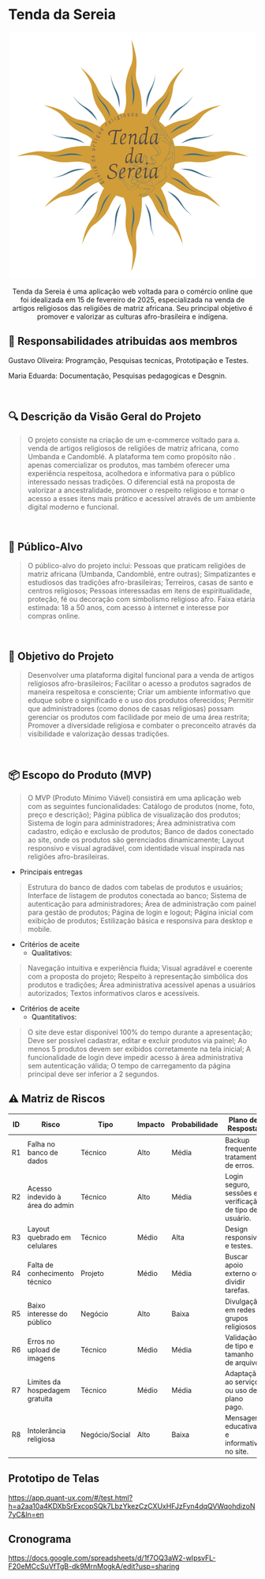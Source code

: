 #  Tenda da Sereia
<p align="center">
 <img style="font-align: center;" src="imagens/tenda da Sereia final.png">
 <p align="center">Tenda da Sereia é uma aplicação web voltada para o comércio online que foi idealizada em 15 de fevereiro de 2025, especializada na venda de artigos religiosos das religiões de matriz africana. Seu principal objetivo é promover e valorizar as culturas afro-brasileira e indígena.</p>

## 🔧  Responsabilidades atribuidas aos membros 
<p>Gustavo Oliveira: Programção, Pesquisas tecnicas, Prototipação e Testes.</p>
 <p>Maria Eduarda: Documentação, Pesquisas pedagogicas e Desgnin.</p>
 
<br/>

## 🔍 Descrição da Visão Geral do Projeto
> O projeto consiste na criação de um e-commerce voltado para a. venda de artigos religiosos de religiões de matriz africana, como Umbanda e Candomblé. A plataforma tem como propósito não . apenas comercializar os produtos, mas também oferecer uma experiência respeitosa, acolhedora e informativa para o público interessado nessas tradições. O diferencial está na proposta de valorizar a ancestralidade, promover o respeito religioso e tornar o acesso a esses itens mais prático e acessível através de um ambiente digital moderno e funcional.

 <br/>
 
## 👥 Público-Alvo
> O público-alvo do projeto inclui:
Pessoas que praticam religiões de matriz africana (Umbanda, Candomblé, entre outras);
Simpatizantes e estudiosos das tradições afro-brasileiras;
Terreiros, casas de santo e centros religiosos;
Pessoas interessadas em itens de espiritualidade, proteção, fé ou decoração com simbolismo religioso afro.
Faixa etária estimada: 18 a 50 anos, com acesso à internet e interesse por compras online.

<br/>

## 🎯 Objetivo do Projeto

> Desenvolver uma plataforma digital funcional para a venda de artigos religiosos afro-brasileiros;
Facilitar o acesso a produtos sagrados de maneira respeitosa e consciente;
Criar um ambiente informativo que eduque sobre o significado e o uso dos produtos oferecidos;
Permitir que administradores (como donos de casas religiosas) possam gerenciar os produtos com facilidade por meio de uma área restrita;
Promover a diversidade religiosa e combater o preconceito através da visibilidade e valorização dessas tradições.

<br/>

## 📦 Escopo do Produto (MVP)
> O MVP (Produto Mínimo Viável) consistirá em uma aplicação web com as seguintes funcionalidades:
Catálogo de produtos (nome, foto, preço e descrição);
Página pública de visualização dos produtos;
Sistema de login para administradores;
Área administrativa com cadastro, edição e exclusão de produtos;
Banco de dados conectado ao site, onde os produtos são gerenciados dinamicamente;
Layout responsivo e visual agradável, com identidade visual inspirada nas religiões afro-brasileiras.

   - Principais entregas
> Estrutura do banco de dados com tabelas de produtos e usuários;
Interface de listagem de produtos conectada ao banco;
Sistema de autenticação para administradores;
Área de administração com painel para gestão de produtos;
Página de login e logout;
Página inicial com exibição de produtos;
Estilização básica e responsiva para desktop e mobile.

   - Critérios de aceite
     - Qualitativos:

> Navegação intuitiva e experiência fluida;
Visual agradável e coerente com a proposta do projeto;
Respeito à representação simbólica dos produtos e tradições;
Área administrativa acessível apenas a usuários autorizados;
Textos informativos claros e acessíveis.

   - Critérios de aceite
     - Quantitativos:

> O site deve estar disponível 100% do tempo durante a apresentação;
Deve ser possível cadastrar, editar e excluir produtos via painel;
Ao menos 5 produtos devem ser exibidos corretamente na tela inicial;
A funcionalidade de login deve impedir acesso à área administrativa sem autenticação válida;
O tempo de carregamento da página principal deve ser inferior a 2 segundos.

## ⚠️ Matriz de Riscos

| ID | Risco | Tipo | Impacto | Probabilidade | Plano de Resposta |
|----|-------|------|---------|----------------|--------------------|
| R1 | Falha no banco de dados | Técnico | Alto | Média | Backup frequente, tratamento de erros. |
| R2 | Acesso indevido à área do admin | Técnico | Alto | Média | Login seguro, sessões e verificação de tipo de usuário. |
| R3 | Layout quebrado em celulares | Técnico | Médio | Alta | Design responsivo e testes. |
| R4 | Falta de conhecimento técnico | Projeto | Médio | Média | Buscar apoio externo ou dividir tarefas. |
| R5 | Baixo interesse do público | Negócio | Alto | Baixa | Divulgação em redes e grupos religiosos. |
| R6 | Erros no upload de imagens | Técnico | Médio | Média | Validação de tipo e tamanho de arquivo. |
| R7 | Limites da hospedagem gratuita | Técnico | Médio | Média | Adaptação ao serviço ou uso de plano pago. |
| R8 | Intolerância religiosa | Negócio/Social | Alto | Baixa | Mensagem educativa e informativa no site. |


##  Prototipo de Telas

https://app.quant-ux.com/#/test.html?h=a2aa10a4KDXbSrExcopSQk7LbzYkezCzCXUxHFJzFyn4dqQVWqohdizoN7yC&ln=en

##  Cronograma 

https://docs.google.com/spreadsheets/d/1f7OQ3aW2-wIpsvFL-F20eMCcSuVfTgB-dk9MrnMogkA/edit?usp=sharing 

 
